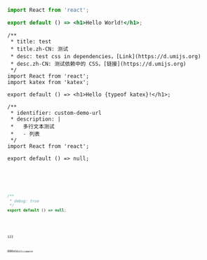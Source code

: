 ```jsx | pure
import React from 'react';

export default () => <h1>Hello World!</h1>;
```

```tsx
/**
 * title: test
 * title.zh-CN: 测试
 * desc: test css in dependencies，[Link](https://d.umijs.org)
 * desc.zh-CN: 测试依赖中的 CSS，[链接](https://d.umijs.org)
 */
import React from 'react';
import katex from 'katex';

export default () => <h1>Hello {typeof katex}!</h1>;
```

```tsx
/**
 * identifier: custom-demo-url
 * description: |
 *   多行文本测试
 *   - 列表
 */
import React from 'react';

export default () => null;
```

<code src="./demo-missing-react.tsx" hideActions='["CSB"]' defaultShowCode />

<code src="./demo-missing-react.tsx" inline />

```jsx
/**
 * debug: true
 */
export default () => null;
```

<code src="./demo-missing-react.tsx" debug />

<code
  src="./demo-missing-react.tsx"
/>123

000<code
  src="./demo-missing-react.tsx"
/><span>456</span><code
  src="./demo-missing-react.tsx"
/>*321*<code
  src="./demo-missing-react.tsx"
/>123<strong>456</strong>*789*

<code
  src="./demo-missing-react.tsx"
/>

<code src="./demo-missing-react.tsx"/>
